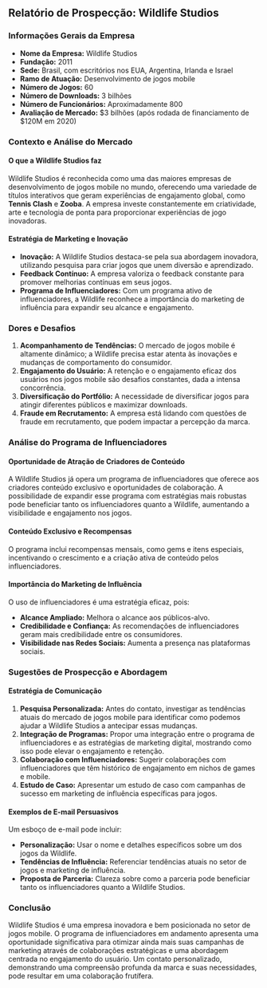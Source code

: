 ## Relatório de Prospecção: Wildlife Studios

### Informações Gerais da Empresa
- **Nome da Empresa:** Wildlife Studios
- **Fundação:** 2011
- **Sede:** Brasil, com escritórios nos EUA, Argentina, Irlanda e Israel
- **Ramo de Atuação:** Desenvolvimento de jogos mobile
- **Número de Jogos:** 60
- **Número de Downloads:** 3 bilhões
- **Número de Funcionários:** Aproximadamente 800
- **Avaliação de Mercado:** $3 bilhões (após rodada de financiamento de $120M em 2020)

### Contexto e Análise do Mercado
#### O que a Wildlife Studios faz
Wildlife Studios é reconhecida como uma das maiores empresas de desenvolvimento de jogos mobile no mundo, oferecendo uma variedade de títulos interativos que geram experiências de engajamento global, como **Tennis Clash** e **Zooba**. A empresa investe constantemente em criatividade, arte e tecnologia de ponta para proporcionar experiências de jogo inovadoras.

#### Estratégia de Marketing e Inovação
- **Inovação:** A Wildlife Studios destaca-se pela sua abordagem inovadora, utilizando pesquisa para criar jogos que unem diversão e aprendizado.
- **Feedback Contínuo:** A empresa valoriza o feedback constante para promover melhorias contínuas em seus jogos.
- **Programa de Influenciadores:** Com um programa ativo de influenciadores, a Wildlife reconhece a importância do marketing de influência para expandir seu alcance e engajamento.

### Dores e Desafios
1. **Acompanhamento de Tendências:** O mercado de jogos mobile é altamente dinâmico; a Wildlife precisa estar atenta às inovações e mudanças de comportamento do consumidor.
2. **Engajamento do Usuário:** A retenção e o engajamento eficaz dos usuários nos jogos mobile são desafios constantes, dada a intensa concorrência.
3. **Diversificação do Portfólio:** A necessidade de diversificar jogos para atingir diferentes públicos e maximizar downloads.
4. **Fraude em Recrutamento:** A empresa está lidando com questões de fraude em recrutamento, que podem impactar a percepção da marca.

### Análise do Programa de Influenciadores
#### Oportunidade de Atração de Criadores de Conteúdo
A Wildlife Studios já opera um programa de influenciadores que oferece aos criadores conteúdo exclusivo e oportunidades de colaboração. A possibilidade de expandir esse programa com estratégias mais robustas pode beneficiar tanto os influenciadores quanto a Wildlife, aumentando a visibilidade e engajamento nos jogos.

#### Conteúdo Exclusivo e Recompensas
O programa inclui recompensas mensais, como gems e itens especiais, incentivando o crescimento e a criação ativa de conteúdo pelos influenciadores.

#### Importância do Marketing de Influência
O uso de influenciadores é uma estratégia eficaz, pois:
- **Alcance Ampliado:** Melhora o alcance aos públicos-alvo.
- **Credibilidade e Confiança:** As recomendações de influenciadores geram mais credibilidade entre os consumidores.
- **Visibilidade nas Redes Sociais:** Aumenta a presença nas plataformas sociais.

### Sugestões de Prospecção e Abordagem
#### Estratégia de Comunicação
1. **Pesquisa Personalizada:** Antes do contato, investigar as tendências atuais do mercado de jogos mobile para identificar como podemos ajudar a Wildlife Studios a antecipar essas mudanças.
2. **Integração de Programas:** Propor uma integração entre o programa de influenciadores e as estratégias de marketing digital, mostrando como isso pode elevar o engajamento e retenção.
3. **Colaboração com Influenciadores:** Sugerir colaborações com influenciadores que têm histórico de engajamento em nichos de games e mobile.
4. **Estudo de Caso:** Apresentar um estudo de caso com campanhas de sucesso em marketing de influência específicas para jogos.

#### Exemplos de E-mail Persuasivos
Um esboço de e-mail pode incluir:
- **Personalização:** Usar o nome e detalhes específicos sobre um dos jogos da Wildlife.
- **Tendências de Influência:** Referenciar tendências atuais no setor de jogos e marketing de influência.
- **Proposta de Parceria:** Clareza sobre como a parceria pode beneficiar tanto os influenciadores quanto a Wildlife Studios.

### Conclusão
Wildlife Studios é uma empresa inovadora e bem posicionada no setor de jogos mobile. O programa de influenciadores em andamento apresenta uma oportunidade significativa para otimizar ainda mais suas campanhas de marketing através de colaborações estratégicas e uma abordagem centrada no engajamento do usuário. Um contato personalizado, demonstrando uma compreensão profunda da marca e suas necessidades, pode resultar em uma colaboração frutífera.